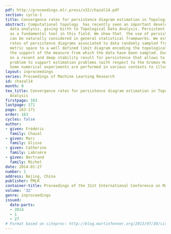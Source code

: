 ```yaml
---
pdf: http://proceedings.mlr.press/v32/chazal14.pdf
section: cycle-1
title: Convergence rates for persistence diagram estimation in Topological Data Analysis
abstract: Computational topology  has recently seen an important development toward
  data analysis, giving birth to Topological Data Analysis. Persistent homology appears
  as a fundamental tool in this field. We show that  the use of persistent homology
  can be naturally considered in general statistical frameworks. We establish convergence
  rates of persistence diagrams associated to data randomly sampled from any compact
  metric space to a well defined limit diagram encoding the topological features of
  the support of the measure from which the data have been sampled. Our approach relies
  on a recent and deep stability result for persistence that allows to relate our
  problem to support estimation problems (with respect to the Gromov-Hausdorff distance).
  Some numerical experiments are performed in various contexts to illustrate our results.
layout: inproceedings
series: Proceedings of Machine Learning Research
id: chazal14
month: 0
tex_title: Convergence rates for persistence diagram estimation in Topological Data
  Analysis
firstpage: 163
lastpage: 171
page: 163-171
order: 163
cycles: false
author:
- given: Frédéric
  family: Chazal
- given: Marc
  family: Glisse
- given: Catherine
  family: Labruère
- given: Bertrand
  family: Michel
date: 2014-01-27
number: 1
address: Bejing, China
publisher: PMLR
container-title: Proceedings of the 31st International Conference on Machine Learning
volume: '32'
genre: inproceedings
issued:
  date-parts:
  - 2014
  - 1
  - 27
# Format based on citeproc: http://blog.martinfenner.org/2013/07/30/citeproc-yaml-for-bibliographies/
---
```

